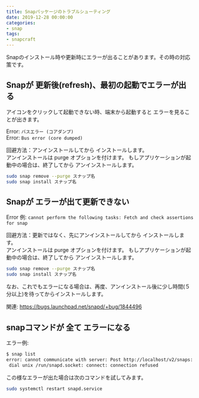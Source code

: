 ```yaml
---
title: Snapパッケージのトラブルシューティング
date: 2019-12-28 00:00:00
categories:
- snap
tags:
- snapcraft
---
```


Snapのインストール時や更新時にエラーが出ることがあります。その時の対応策です。

## Snapが 更新後(refresh)、最初の起動でエラーが出る

アイコンをクリックして起動できない時、端末から起動すると エラーを見ることが出きます。

Error: `バスエラー (コアダンプ)`  
Error: `Bus error (core dumped)`

回避方法：アンインストールしてから インストールします。  
アンインストールは purge オプションを付けます。
もしアプリケーションが起動中の場合は、終了してから アンインストールします。

```bash
sudo snap remove --purge スナップ名
sudo snap install スナップ名
```

## Snapが エラーが出て更新できない

Error 例: `cannot perform the following tasks: Fetch and check assertions for snap`

回避方法：更新ではなく、先にアンインストールしてから インストールします。  
アンインストールは purge オプションを付けます。
もしアプリケーションが起動中の場合は、終了してから アンインストールします。

```bash
sudo snap remove --purge スナップ名
sudo snap install スナップ名
```

なお、これでもエラーになる場合は、再度、アンインストール後に少し時間(５分以上)を待ってからインストールします。

関連: <https://bugs.launchpad.net/snapd/+bug/1844496>  

## snapコマンドが 全て エラーになる

エラー例:  
```bash
$ snap list
error: cannot communicate with server: Post http://localhost/v2/snaps:
 dial unix /run/snapd.socket: connect: connection refused
```

この様なエラーが出た場合は次のコマンドを試してみます。  
```bash
sudo systemctl restart snapd.service
```
